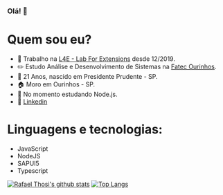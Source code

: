 ### Olá! 👋

# Quem sou eu?
- 🏢 Trabalho na [L4E - Lab For Extensions](https://lab4e.com.br/) desde 12/2019.
- ✏️ Estudo Análise e Desenvolvimento de Sistemas na [Fatec Ourinhos](https://www.fatecourinhos.edu.br/).
- 🎁 21 Anos, nascido em Presidente Prudente - SP.
- 🏠 Moro em Ourinhos - SP.
- 🌱 No momento estudando Node.js.
- 💬 [Linkedin](https://www.linkedin.com/in/rafaelthosi/)

# Linguagens e tecnologias:
-  JavaScript
-  NodeJS
-  SAPUI5
-  Typescript


[![Rafael Thosi's github stats](https://github-readme-stats.vercel.app/api?username=rafaelthosi&show_icons=true&theme=ocean_dark)](https://github.com/rafaelthosi/github-readme-stats)
[![Top Langs](https://github-readme-stats.vercel.app/api/top-langs/?username=rafaelthosi&show_icons=true&theme=ocean_dark)](https://github.com/rafaelthosi/github-readme-stats)

